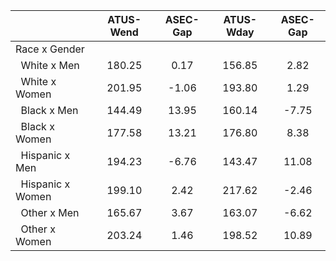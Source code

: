 
|                      |    ATUS-Wend |     ASEC-Gap |    ATUS-Wday |     ASEC-Gap |
| -------------------- | :----------: | :----------: | :----------: | :----------: |
| Race x Gender        |              |              |              |              |
| &nbsp;&nbsp;White x Men |       180.25 |         0.17 |       156.85 |         2.82 |
| &nbsp;&nbsp;White x Women |       201.95 |        -1.06 |       193.80 |         1.29 |
| &nbsp;&nbsp;Black x Men |       144.49 |        13.95 |       160.14 |        -7.75 |
| &nbsp;&nbsp;Black x Women |       177.58 |        13.21 |       176.80 |         8.38 |
| &nbsp;&nbsp;Hispanic x Men |       194.23 |        -6.76 |       143.47 |        11.08 |
| &nbsp;&nbsp;Hispanic x Women |       199.10 |         2.42 |       217.62 |        -2.46 |
| &nbsp;&nbsp;Other x Men |       165.67 |         3.67 |       163.07 |        -6.62 |
| &nbsp;&nbsp;Other x Women |       203.24 |         1.46 |       198.52 |        10.89 |


